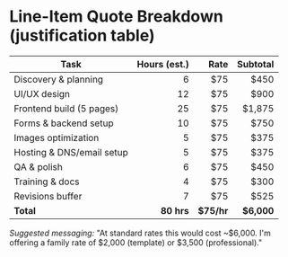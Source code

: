 # Line-Item Quote Breakdown (justification table)

| Task | Hours (est.) | Rate | Subtotal |
|------|--------------:|-----:|---------:|
| Discovery & planning | 6 | $75 | $450 |
| UI/UX design | 12 | $75 | $900 |
| Frontend build (5 pages) | 25 | $75 | $1,875 |
| Forms & backend setup | 10 | $75 | $750 |
| Images optimization | 5 | $75 | $375 |
| Hosting & DNS/email setup | 5 | $75 | $375 |
| QA & polish | 6 | $75 | $450 |
| Training & docs | 4 | $75 | $300 |
| Revisions buffer | 7 | $75 | $525 |
| **Total** | **80 hrs** | **$75/hr** | **$6,000** |

*Suggested messaging:* "At standard rates this would cost ~$6,000. I'm offering a family rate of $2,000 (template) or $3,500 (professional)."

